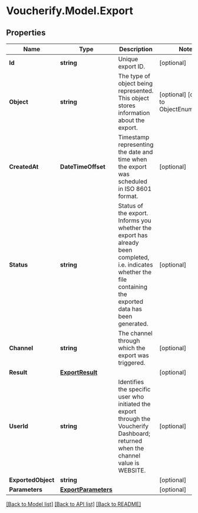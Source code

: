 # Voucherify.Model.Export

## Properties

Name | Type | Description | Notes
------------ | ------------- | ------------- | -------------
**Id** | **string** | Unique export ID. | [optional] 
**Object** | **string** | The type of object being represented. This object stores information about the export. | [optional] [default to ObjectEnum.Export]
**CreatedAt** | **DateTimeOffset** | Timestamp representing the date and time when the export was scheduled in ISO 8601 format. | [optional] 
**Status** | **string** | Status of the export. Informs you whether the export has already been completed, i.e. indicates whether the file containing the exported data has been generated. | [optional] 
**Channel** | **string** | The channel through which the export was triggered. | [optional] 
**Result** | [**ExportResult**](ExportResult.md) |  | [optional] 
**UserId** | **string** | Identifies the specific user who initiated the export through the Voucherify Dashboard; returned when the channel value is WEBSITE. | [optional] 
**ExportedObject** | **string** |  | [optional] 
**Parameters** | [**ExportParameters**](ExportParameters.md) |  | [optional] 

[[Back to Model list]](../../README.md#documentation-for-models) [[Back to API list]](../../README.md#documentation-for-api-endpoints) [[Back to README]](../../README.md)

